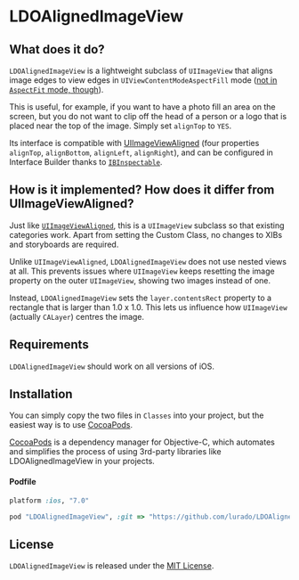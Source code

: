 # LDOAlignedImageView

## What does it do?

`LDOAlignedImageView` is a lightweight subclass of `UIImageView` that aligns image edges to view edges in `UIViewContentModeAspectFill` mode ([not in `AspectFit` mode, though](https://github.com/lurado/LDOAlignedImageView/issues/2)).

This is useful, for example, if you want to have a photo fill an area on the screen, but you do not want to clip off the head of a person or a logo that is placed near the top of the image. Simply set `alignTop` to `YES`.

Its interface is compatible with [UIImageViewAligned](https://github.com/reydanro/UIImageViewAligned) (four properties `alignTop`, `alignBottom`, `alignLeft`, `alignRight`), and can be configured in Interface Builder thanks to [`IBInspectable`](http://nshipster.com/ibinspectable-ibdesignable/).

## How is it implemented? How does it differ from UIImageViewAligned?

Just like [`UIImageViewAligned`](https://github.com/reydanro/UIImageViewAligned), this is a `UIImageView` subclass so that existing categories work. Apart from setting the Custom Class, no changes to XIBs and storyboards are required.

Unlike `UIImageViewAligned`, `LDOAlignedImageView` does not use nested views at all. This prevents issues where `UIImageView` keeps resetting the image property on the outer `UIImageView`, showing two images instead of one.

Instead, `LDOAlignedImageView` sets the `layer.contentsRect` property to a rectangle that is larger than 1.0 x 1.0. This lets us influence how `UIImageView` (actually `CALayer`) centres the image.

## Requirements

`LDOAlignedImageView` should work on all versions of iOS.

## Installation

You can simply copy the two files in `Classes` into your project, but the easiest way is to use [CocoaPods](http://cocoapods.org).

[CocoaPods](http://cocoapods.org) is a dependency manager for Objective-C, which automates and simplifies the process of using 3rd-party libraries like LDOAlignedImageView in your projects.

#### Podfile

```ruby
platform :ios, "7.0"

pod "LDOAlignedImageView", :git => "https://github.com/lurado/LDOAlignedImageView"
```

## License

`LDOAlignedImageView` is released under the [MIT License](http://www.opensource.org/licenses/MIT).
